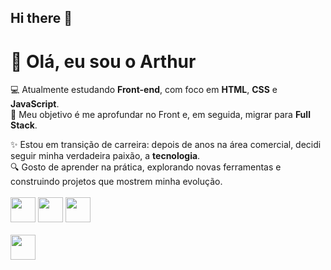 ## Hi there 👋

# 👋 Olá, eu sou o Arthur

💻 Atualmente estudando **Front-end**, com foco em **HTML**, **CSS** e **JavaScript**.  
🚀 Meu objetivo é me aprofundar no Front e, em seguida, migrar para **Full Stack**.  

✨ Estou em transição de carreira: depois de anos na área comercial, decidi seguir minha verdadeira paixão, a **tecnologia**.  
🔍 Gosto de aprender na prática, explorando novas ferramentas e construindo projetos que mostrem minha evolução.
<br>
<br>
<img src="https://cdn.jsdelivr.net/gh/devicons/devicon/icons/html5/html5-original.svg" width="40" height="40"/>
<img src="https://cdn.jsdelivr.net/gh/devicons/devicon/icons/css3/css3-original.svg" width="40" height="40"/>
<img src="https://cdn.jsdelivr.net/gh/devicons/devicon@latest/icons/javascript/javascript-original.svg" width="40" />
<br>
<br>
<a herf="www.linkedin.com/in/arthur-henrique-524a80336" target="_blank">
  <img src="https://cdn.jsdelivr.net/gh/devicons/devicon@latest/icons/linkedin/linkedin-original.svg" width="40" />
</a>
